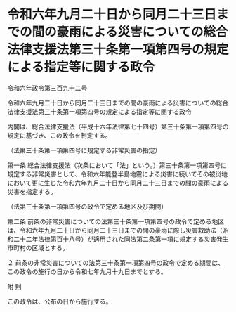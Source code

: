 # 令和六年九月二十日から同月二十三日までの間の豪雨による災害についての総合法律支援法第三十条第一項第四号の規定による指定等に関する政令

令和六年政令第三百九十二号

令和六年九月二十日から同月二十三日までの間の豪雨による災害についての総合法律支援法第三十条第一項第四号の規定による指定等に関する政令

内閣は、総合法律支援法（平成十六年法律第七十四号）第三十条第一項第四号の規定に基づき、この政令を制定する。

（法第三十条第一項第四号に規定する非常災害の指定）

第一条 総合法律支援法（次条において「法」という。）第三十条第一項第四号に規定する非常災害として、令和六年能登半島地震による災害に続いてその被災地において更に生じた令和六年九月二十日から同月二十三日までの間の豪雨による災害を指定する。

（法第三十条第一項第四号の政令で定める地区及び期間）

第二条 前条の非常災害についての法第三十条第一項第四号の政令で定める地区は、令和六年九月二十日から同月二十三日までの間の豪雨に際し災害救助法（昭和二十二年法律第百十八号）が適用された同法第二条第一項に規定する災害発生市町村の区域とする。

２ 前条の非常災害についての法第三十条第一項第四号の政令で定める期間は、この政令の施行の日から令和七年九月十九日までとする。

附 則

この政令は、公布の日から施行する。
